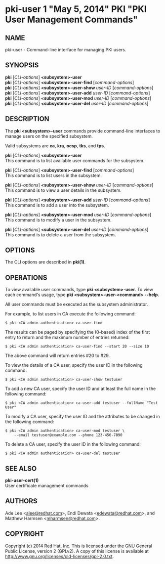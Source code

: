 # pki-user 1 "May 5, 2014" PKI "PKI User Management Commands"

## NAME

pki-user - Command-line interface for managing PKI users.

## SYNOPSIS

**pki** [*CLI-options*] **&lt;subsystem&gt;-user**  
**pki** [*CLI-options*] **&lt;subsystem&gt;-user-find** [*command-options*]  
**pki** [*CLI-options*] **&lt;subsystem&gt;-user-show** *user-ID* [*command-options*]  
**pki** [*CLI-options*] **&lt;subsystem&gt;-user-add** *user-ID* [*command-options*]  
**pki** [*CLI-options*] **&lt;subsystem&gt;-user-mod** *user-ID* [*command-options*]  
**pki** [*CLI-options*] **&lt;subsystem&gt;-user-del** *user-ID* [*command-options*]  

## DESCRIPTION

The **pki &lt;subsystem&gt;-user** commands provide command-line interfaces to manage users on the specified subsystem.

Valid subsystems are **ca**, **kra**, **ocsp**, **tks**, and **tps**.

**pki** [*CLI-options*] **&lt;subsystem&gt;-user**  
    This command is to list available user commands for the subsystem.

**pki** [*CLI-options*] **&lt;subsystem&gt;-user-find** [*command-options*]  
    This command is to list users in the subsystem.

**pki** [*CLI-options*] **&lt;subsystem&gt;-user-show** *user-ID* [*command-options*]  
    This command is to view a user details in the subsystem.

**pki** [*CLI-options*] **&lt;subsystem&gt;-user-add** *user-ID* [*command-options*]  
    This command is to add a user into the subsystem.

**pki** [*CLI-options*] **&lt;subsystem&gt;-user-mod** *user-ID* [*command-options*]  
    This command is to modify a user in the subsystem.

**pki** [*CLI-options*] **&lt;subsystem&gt;-user-del** *user-ID* [*command-options*]  
    This command is to delete a user from the subsystem.

## OPTIONS

The CLI options are described in **pki(1)**.

## OPERATIONS

To view available user commands, type **pki &lt;subsystem&gt;-user**.
To view each command's usage, type **pki &lt;subsystem&gt;-user-&lt;command&gt; --help**.

All user commands must be executed as the subsystem administrator.

For example, to list users in CA execute the following command:

```
$ pki <CA admin authentication> ca-user-find
```

The results can be paged by specifying the (0-based) index of the first entry to return and the maximum number of entries returned:

```
$ pki <CA admin authentication> ca-user-find --start 20 --size 10
```

The above command will return entries #20 to #29.

To view the details of a CA user, specify the user ID in the following command:

```
$ pki <CA admin authentication> ca-user-show testuser
```

To add a new CA user, specify the user ID and at least the full name in the following command:

```
$ pki <CA admin authentication> ca-user-add testuser --fullName "Test User"
```

To modify a CA user, specify the user ID and the attributes to be changed in the following command:

```
$ pki <CA admin authentication> ca-user-mod testuser \
    --email testuser@example.com --phone 123-456-7890
```

To delete a CA user, specify the user ID in the following command:

```
$ pki <CA admin authentication> ca-user-del testuser
```

## SEE ALSO

**pki-user-cert(1)**  
    User certificate management commands

## AUTHORS

Ade Lee &lt;alee@redhat.com&gt;, Endi Dewata &lt;edewata@redhat.com&gt;, and Matthew Harmsen &lt;mharmsen@redhat.com&gt;.

## COPYRIGHT

Copyright (c) 2014 Red Hat, Inc.
This is licensed under the GNU General Public License, version 2 (GPLv2).
A copy of this license is available at http://www.gnu.org/licenses/old-licenses/gpl-2.0.txt.
